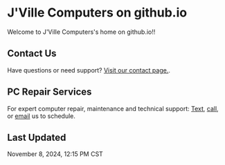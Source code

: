 # J'Ville Computers on github.io
Welcome to J'Ville Computers's home on github.io!!

## Contact Us
Have questions or need support? [Visit our contact page.](CONTACT.md).

## PC Repair Services
For expert computer repair, maintenance and technical support:
[Text](sms:9035419299), [call](tel:9035419299), or [email](mailto:JVilleComputers@gmail.com) us to schedule.

## Last Updated
November 8, 2024, 12:15 PM CST